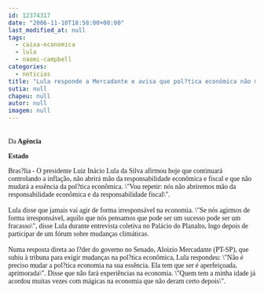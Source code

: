 ```yaml
---
id: 12374317
date: "2006-11-10T18:58:00+00:00"
last_modified_at: null
tags:
  - caixa-economica
  - lula
  - naomi-campbell
categories:
  - noticias
title: "Lula responde a Mercadante e avisa que pol?tica econômica não muda"
sutia: null
chapeu: null
autor: null
imagem: null
---
```

<p><FONT size=6></p>
<p><P></FONT><FONT face=Verdana>Da<STRONG> Agência</p>
<p> Estado</STRONG></FONT></P></p>
<p><P><FONT face=Verdana>Bras?lia - O presidente Luiz Inácio Lula da Silva afirmou hoje que continuará controlando a inflação, não abrirá mão da responsabilidade econômica e fiscal e que não mudará a essência da pol?tica econômica. \"Vou repetir: nós não abriremos mão da responsabilidade econômica e da responsabilidade fiscal\".<BR><BR>Lula disse que jamais vai agir de forma irresponsável na economia. \"Se nós agirmos de forma irresponsável, aquilo que nós pensamos que pode ser um sucesso pode ser um fracasso\", disse Lula durante entrevista coletiva no Palácio do Planalto, logo depois de participar de um fórum sobre mudanças climáticas.<BR><BR>Numa resposta direta ao l?der do governo no Senado, Aloizio Mercadante (PT-SP), que subiu à tribuna para exigir mudanças na pol?tica econômica, Lula respondeu: \"Não é preciso mudar a pol?tica economia na sua essência. Ela tem que ser é aperfeiçoada, aprimorada\". Disse que não fará experiências na economia. \"Quem tem a minha idade já acordou muitas vezes com mágicas na economia que não deram certo depois\".</FONT></P> </p>
